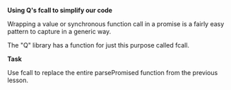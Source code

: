 <b>Using Q's fcall to simplify our code</b>

Wrapping a value or synchronous function call in a promise is a 
fairly easy pattern to capture in a generic way.

The "Q" library has a function for just this purpose called fcall.

<b>Task</b>

Use fcall to replace the entire parsePromised function from the previous lesson.